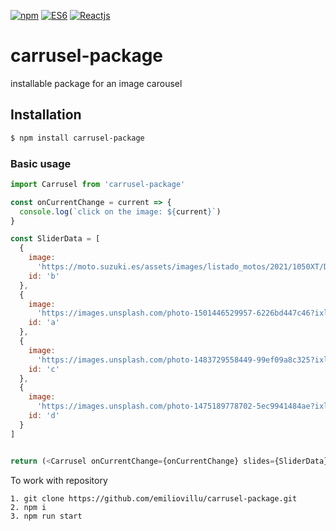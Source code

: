 [![npm](https://github.com/oscmedgon/logo-images/blob/master/logos/npm.png)](https://www.npmjs.com)
[![ES6](https://github.com/oscmedgon/logo-images/blob/master/logos/es6.png)](http://www.ecma-international.org/ecma-262/6.0/)
[![Reactjs](https://video-react.js.org/assets/logo.png)](https://reactjs.org/)


# carrusel-package
installable package for an image carousel


## Installation

```sh
$ npm install carrusel-package
```


### Basic usage
```js
import Carrusel from 'carrusel-package'

const onCurrentChange = current => {
  console.log(`click on the image: ${current}`)
}

const SliderData = [
  {
    image:
      'https://moto.suzuki.es/assets/images/listado_motos/2021/1050XT/DL1050RCM1_YVB_Right.jpg',
    id: 'b'
  },
  {
    image:
      'https://images.unsplash.com/photo-1501446529957-6226bd447c46?ixlib=rb-1.2.1&ixid=MXwxMjA3fDB8MHxwaG90by1wYWdlfHx8fGVufDB8fHw%3D&auto=format&fit=crop&w=1489&q=80',
    id: 'a'
  },
  {
    image:
      'https://images.unsplash.com/photo-1483729558449-99ef09a8c325?ixlib=rb-1.2.1&ixid=MXwxMjA3fDB8MHxwaG90by1wYWdlfHx8fGVufDB8fHw%3D&auto=format&fit=crop&w=1350&q=80',
    id: 'c'
  },
  {
    image:
      'https://images.unsplash.com/photo-1475189778702-5ec9941484ae?ixlib=rb-1.2.1&ixid=MXwxMjA3fDB8MHxwaG90by1wYWdlfHx8fGVufDB8fHw%3D&auto=format&fit=crop&w=1351&q=80',
    id: 'd'
  }
]


return (<Carrusel onCurrentChange={onCurrentChange} slides={SliderData} />)
```

To work with repository

```
1. git clone https://github.com/emiliovillu/carrusel-package.git
2. npm i
3. npm run start
```

